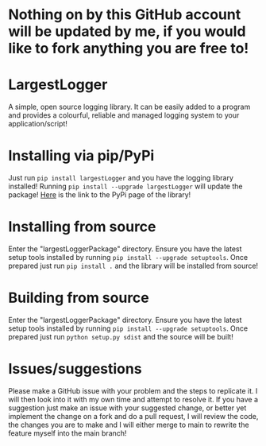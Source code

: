 # Nothing on by this GitHub account will be updated by me, if you would like to fork anything you are free to!

# LargestLogger
A simple, open source logging library. It can be easily added to a program and provides a colourful,
reliable and managed logging system to your application/script!

# Installing via pip/PyPi
Just run ``pip install largestLogger`` and you have the logging library installed!
Running ``pip install --upgrade largestLogger`` will update the package!
[Here](https://pypi.org/project/largestLogger) is the link to the PyPi page of the library!

# Installing from source
Enter the "largestLoggerPackage" directory.
Ensure you have the latest setup tools installed by running ``pip install --upgrade setuptools``.
Once prepared just run ``pip install .`` and the library will be installed from source!

# Building from source
Enter the "largestLoggerPackage" directory.
Ensure you have the latest setup tools installed by running ``pip install --upgrade setuptools``.
Once prepared just run ``python setup.py sdist`` and the source will be built!

# Issues/suggestions
Please make a GitHub issue with your problem and the steps to replicate it. I will then look into it with
my own time and attempt to resolve it. If you have a suggestion just make an issue with your suggested change,
or better yet implement the change on a fork and do a pull request, I will review the code, the changes you
are to make and I will either merge to main to rewrite the feature myself into the main branch!
